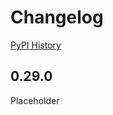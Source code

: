 # Changelog

[PyPI History][1]

[1]: https://pypi.org/project/google-cloud-spanner/#history

## 0.29.0

Placeholder
